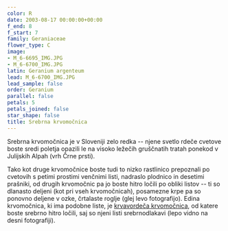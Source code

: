 ```yaml
---
color: R
date: 2003-08-17 00:00:00+00:00
f_end: 8
f_start: 7
family: Geraniaceae
flower_type: C
image:
- M_6-6695_IMG.JPG
- M_6-6700_IMG.JPG
latin: Geranium argenteum
lead: M_6-6700_IMG.JPG
lead_sample: false
order: Geranium
parallel: false
petals: 5
petals_joined: false
star_shape: false
title: Srebrna krvomočnica
---
```

Srebrna krvomočnica je v Sloveniji zelo redka -- njene svetlo rdeče cvetove boste sredi poletja opazili le na visoko ležečih gruščnatih tratah ponekod v Julijskih Alpah (vrh Črne prsti).

Tako kot druge krvomočnice boste tudi to nizko rastlinico prepoznali po cvetovih s petimi prostimi venčnimi listi, nadraslo plodnico in desetimi prašniki, od drugih krvomočnic pa jo boste hitro ločili po obliki listov -- ti so dlanasto deljeni (kot pri vseh krvomočnicah), posamezne krpe pa so ponovno deljene v ozke, črtalaste roglje (glej levo fotografijo). Edina krvomočnica, ki ima podobne liste, je [krvavordeča krvomočnica](../geraniumsanguineum/), od katere boste srebrno hitro ločili, saj so njeni listi srebrnodlakavi (lepo vidno na desni fotografiji).
